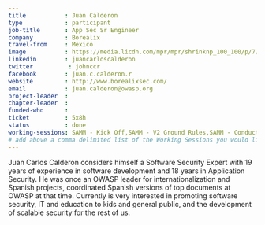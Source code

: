```yaml
---
title           : Juan Calderon
type            : participant
job-title       : App Sec Sr Engineer
company         : Borealix
travel-from     : Mexico
image           : https://media.licdn.com/mpr/mpr/shrinknp_100_100/p/7/000/1cf/3dc/0f72c04.jpg
linkedin        : juancarloscalderon
twitter          : johnccr
facebook        : juan.c.calderon.r
website         : http://www.borealixsec.com/
email           : juan.calderon@owasp.org
project-leader  :
chapter-leader  :
funded-who      :
ticket          : 5x8h
status          : done
working-sessions: SAMM - Kick Off,SAMM - V2 Ground Rules,SAMM - Conducting Assessments,Dependency Check,Threat Modeling Diagramming Techniques,Creating AppSec Talent (next 100k professionals),A7 - Insufficient Attack Protection,SAMM - OWASP Project alignment,SAMM - Stories and Templates,Crowdsourcing Security Knowledge,Visit Bletchley Park,AppSec Review and Pentest Playbook,Webgoat,Writing Security Tests,ZAP,Hackathon - Beyond OWASP Top Ten,,Teaching Attacker perspective to Developers,Owasp Latam Region,Closing party,Machine Learning and Security,SAMM - Maturity Models tool,Role of Security Certification,Due Diligence Playbook,Sign Ceremony for Owasp Top 10 2017,owasp-Website,Recommending ESAPI in Top 10,WAF Best Practices,Webgoat,Visit Bletchley Park
# add above a comma delimited list of the Working Sessions you would like to attend (use the session's title)
---
```


<!-- put more details about participant here -->
Juan Carlos Calderon considers himself a Software Security Expert with 19 years of experience in software development and 18 years in Application Security. He was once an OWASP leader for internationalization and Spanish projects, coordinated Spanish versions of top documents at OWASP at that time. Currently is very interested in promoting software security, IT and education to kids and general public, and the development of scalable security for the rest of us.
